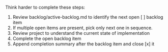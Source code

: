 Think harder to complete these steps:
1. Review backlog/active-backlog.md to identify the next open [ ] backlog item
2. If multiple open items are present, pick only next one in sequence.
3. Review project to understand the current state of implementation
4. Complete the open backlog item
5. Append completion summary after the backlog item and close [x] it